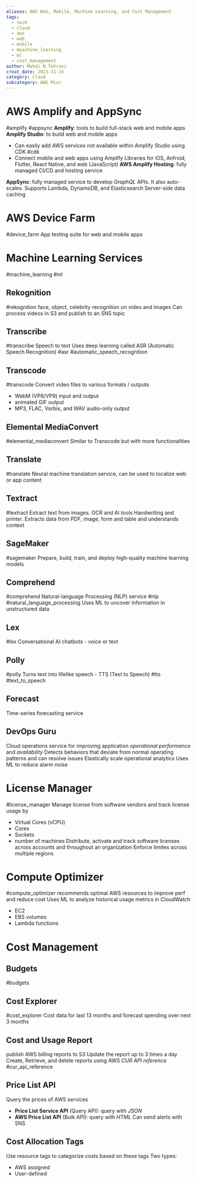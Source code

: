 ```yaml
---
aliases: AWS Web, Mobile, Machine Learning, and Cost Management
tags:
  - tech
  - cloud
  - aws
  - web
  - mobile
  - meachine_learning
  - ml
  - cost_management
author: Mehdi N Tehrani
creat_date: 2023-11-15
category: Cloud
subcategory: AWS Misc
---
```


# AWS Amplify and AppSync
#amplify #appsync
**Amplify**: tools to build full-stack web and mobile apps 
**Amplify Studio**: to build web and mobile apps
- Can easily add AWS services not available within Amplify Studio using CDK #cdk 
- Connect mobile and web apps using Amplify Libraries for iOS, Anfroid, Flutter, React Native, and web (JavaScript)
**AWS Amplify Hosting**: fully managed CI/CD and hosting service

**AppSync**: fully managed service to develop *GraphQL* APIs. It also auto-scales.
Supports Lambda, DynamoDB, and Elasticsearch
Server-side data caching

# AWS Device Farm
#device_farm
App testing suite for web and mobile apps

# Machine Learning Services
#machine_learning #ml
## Rekognition
#rekognition
face, object, celebrity recognition on video and images
Can process videos in S3 and publish to an SNS topic
## Transcribe
#transcribe
Speech to text 
Uses deep learning called ASR (Automatic Speech Recognition) #asr #automatic_speech_recognition
## Transcode
#transcode
Convert video files to various formats / outputs
- WebM (VP8/VP9) input and output
- animated GIF output
- MP3, FLAC, Vorbix, and WAV audio-only output
## Elemental MediaConvert
#elemental_mediaconvert
Similar to Transcode but with more functionalities
## Translate
#translate
Neural machine translation service, can be used to localize web or app content
## Textract
#textract
Extract text from images. OCR and AI tools
Handwriting and printer. Extracts data from PDF, image, form and table and understands context
## SageMaker
#sagemaker
Prepare, build, train, and deploy high-quality machine learning models
## Comprehend
#comprehend
Natural-language Processing (NLP) service
#nlp #natural_language_processing
Uses ML to uncover information in unstructured data
## Lex
#lex
Conversational AI chatbots - voice or text
## Polly
#polly
Turns text into lifelike speech - TTS (Text to Speech) #tts #text_to_speech
## Forecast
Time-series forecasting service
## DevOps Guru
Cloud operations service for improving application *operational performance* and *availability*
Detects behaviors that deviate from normal operating patterns and can resolve issues
Elastically scale operational analytics
Uses ML to reduce alarm noise

# License Manager
#license_manager
Manage license from software vendors and track license usage by
- Virtual Cores (vCPU)
- Cores
- Sockets
- number of machines
Distribute, activate and track software licenses across accounts and throughout an organization
Enforce limites across multiple regions

# Compute Optimizer
#compute_optimizer
recommends optimal AWS resources to improve perf and reduce cost
Uses ML to analyze historical usage metrics in CloudWatch
- EC2
- EBS volumes
- Lambda functions

# Cost Management

## Budgets
#budgets

## Cost Explorer
#cost_explorer
Cost data for last 13 months and forecast spending over next 3 months
## Cost and Usage Report
publish AWS billing reports to S3
Update the report up to 3 times a day
Create, Retrieve, and delete reports using AWS *CUR API reference* #cur_api_reference
## Price List API
Query the prices of AWS services
- **Price List Service API** (Query API): query with *JSON*
- **AWS Price List API** (Bulk API): query with *HTML*
Can send alerts with SNS
## Cost Allocation Tags
Use resource tags to categorize costs based on these tags
Two types:
- AWS assigned
- User-defined 

